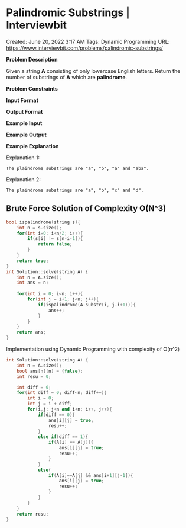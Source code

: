 # Palindromic Substrings | Interviewbit

Created: June 20, 2022 3:17 AM
Tags: Dynamic Programming
URL: https://www.interviewbit.com/problems/palindromic-substrings/

**Problem Description**

Given a string **A** consisting of only lowercase English letters. 
Return the number of substrings of **A** which are **palindrome**.

**Problem Constraints**

**Input Format**

**Output Format**

**Example Input**

**Example Output**

**Example Explanation**

Explanation 1:

```
The plaindrome substrings are "a", "b", "a" and "aba".
```

Explanation 2:

```
The plaindrome substrings are "a", "b", "c" and "d".
```

## Brute  Force Solution of Complexity O(N^3)

```cpp
bool ispalindrome(string s){
    int n = s.size();
    for(int i=0; i<n/2; i++){
        if(s[i] != s[n-i-1]){
            return false;
        }
    }
    return true;
}
int Solution::solve(string A) {
    int n = A.size();
    int ans = n;
    
    for(int i = 0; i<n; i++){
        for(int j = i+1; j<n; j++){
            if(ispalindrome(A.substr(i, j-i+1))){
                ans++;
            }
        } 
    }
    return ans;
}
```

Implementation using Dynamic Programming with  complexity of O(n^2)

```cpp
int Solution::solve(string A) {
    int n = A.size();
    bool ans[n][n] = {false};
    int resu = 0;

    int diff = 0;
    for(int diff = 0; diff<n; diff++){
        int i = 0;
        int j = i + diff;
        for(i,j; j<n and i<n; i++, j++){
            if(diff == 0){
                ans[i][j] = true;
                resu++;
            }
            else if(diff == 1){
                if(A[i] == A[j]){
                    ans[i][j] = true;
                    resu++;
                }
            }
            else{
                if(A[i]==A[j] && ans[i+1][j-1]){
                    ans[i][j] = true;
                    resu++;
                }
            }
        }
    }
    return resu;
}
```